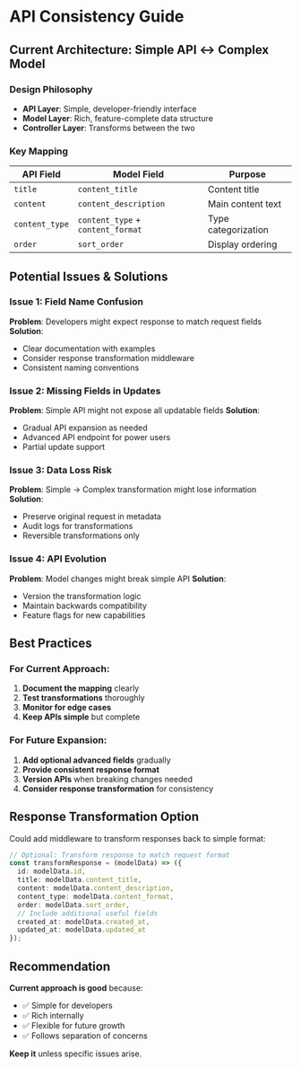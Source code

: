 # API Consistency Guide

## Current Architecture: Simple API ↔ Complex Model

### Design Philosophy
- **API Layer**: Simple, developer-friendly interface
- **Model Layer**: Rich, feature-complete data structure
- **Controller Layer**: Transforms between the two

### Key Mapping
| API Field | Model Field | Purpose |
|-----------|-------------|---------|
| `title` | `content_title` | Content title |
| `content` | `content_description` | Main content text |
| `content_type` | `content_type` + `content_format` | Type categorization |
| `order` | `sort_order` | Display ordering |

## Potential Issues & Solutions

### Issue 1: Field Name Confusion
**Problem**: Developers might expect response to match request fields
**Solution**: 
- Clear documentation with examples
- Consider response transformation middleware
- Consistent naming conventions

### Issue 2: Missing Fields in Updates
**Problem**: Simple API might not expose all updatable fields
**Solution**: 
- Gradual API expansion as needed
- Advanced API endpoint for power users
- Partial update support

### Issue 3: Data Loss Risk
**Problem**: Simple → Complex transformation might lose information
**Solution**: 
- Preserve original request in metadata
- Audit logs for transformations
- Reversible transformations only

### Issue 4: API Evolution
**Problem**: Model changes might break simple API
**Solution**: 
- Version the transformation logic
- Maintain backwards compatibility
- Feature flags for new capabilities

## Best Practices

### For Current Approach:
1. **Document the mapping** clearly
2. **Test transformations** thoroughly  
3. **Monitor for edge cases**
4. **Keep APIs simple** but complete

### For Future Expansion:
1. **Add optional advanced fields** gradually
2. **Provide consistent response format**
3. **Version APIs** when breaking changes needed
4. **Consider response transformation** for consistency

## Response Transformation Option

Could add middleware to transform responses back to simple format:

```typescript
// Optional: Transform response to match request format
const transformResponse = (modelData) => ({
  id: modelData.id,
  title: modelData.content_title,
  content: modelData.content_description, 
  content_type: modelData.content_format,
  order: modelData.sort_order,
  // Include additional useful fields
  created_at: modelData.created_at,
  updated_at: modelData.updated_at
});
```

## Recommendation

**Current approach is good** because:
- ✅ Simple for developers
- ✅ Rich internally 
- ✅ Flexible for future growth
- ✅ Follows separation of concerns

**Keep it** unless specific issues arise.
